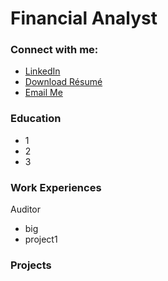 # Financial Analyst
### Connect with me:
- [LinkedIn](https://linkedin.com/in/xiaoting-lu-a5a2972b7)
- [Download Résumé](assets/Xiaoting_Lu_Resume.pdf)
- [Email Me](mailto:lu1194@purdue.edu)
### Education
- 1
- 2
- 3

### Work Experiences
Auditor
- big
- project1

### Projects


